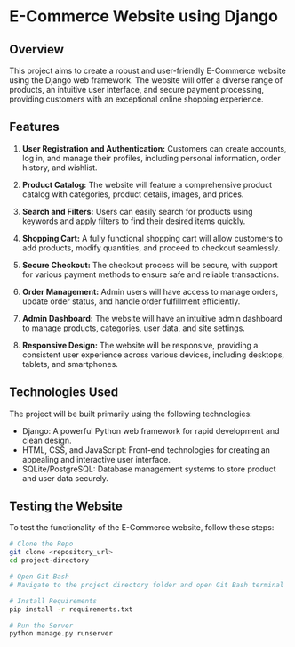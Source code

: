 # E-Commerce Website using Django

## Overview

This project aims to create a robust and user-friendly E-Commerce website using the Django web framework. The website will offer a diverse range of products, an intuitive user interface, and secure payment processing, providing customers with an exceptional online shopping experience.

## Features

1. **User Registration and Authentication:** Customers can create accounts, log in, and manage their profiles, including personal information, order history, and wishlist.

2. **Product Catalog:** The website will feature a comprehensive product catalog with categories, product details, images, and prices.

3. **Search and Filters:** Users can easily search for products using keywords and apply filters to find their desired items quickly.

4. **Shopping Cart:** A fully functional shopping cart will allow customers to add products, modify quantities, and proceed to checkout seamlessly.

5. **Secure Checkout:** The checkout process will be secure, with support for various payment methods to ensure safe and reliable transactions.

6. **Order Management:** Admin users will have access to manage orders, update order status, and handle order fulfillment efficiently.

7. **Admin Dashboard:** The website will have an intuitive admin dashboard to manage products, categories, user data, and site settings.

8. **Responsive Design:** The website will be responsive, providing a consistent user experience across various devices, including desktops, tablets, and smartphones.

## Technologies Used

The project will be built primarily using the following technologies:

- Django: A powerful Python web framework for rapid development and clean design.
- HTML, CSS, and JavaScript: Front-end technologies for creating an appealing and interactive user interface.
- SQLite/PostgreSQL: Database management systems to store product and user data securely.

## Testing the Website

To test the functionality of the E-Commerce website, follow these steps:

```bash
# Clone the Repo
git clone <repository_url>
cd project-directory

# Open Git Bash
# Navigate to the project directory folder and open Git Bash terminal

# Install Requirements
pip install -r requirements.txt

# Run the Server
python manage.py runserver
```
